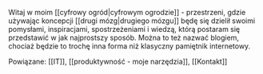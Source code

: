 Witaj w moim [[cyfrowy ogród|cyfrowym ogrodzie]] - przestrzeni, gdzie używając koncepcji [[drugi mózg|drugiego mózgu]] będę się dzielił swoimi pomysłami, inspiracjami, spostrzeżeniami i wiedzą, którą postaram się przedstawić w jak najprostszy sposób.
Można to też nazwać blogiem, chociaż będzie to trochę inna forma niż klasyczny pamiętnik internetowy.

Powiązane: [[IT]], [[produktywność - moje narzędzia]], [[Kontakt]]